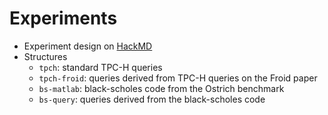# Experiments

- Experiment design on [HackMD](https://hackmd.io/@5sEA67_aR06J0Vw4WHbU_w/Byr1hragL)
- Structures
    + `tpch`: standard TPC-H queries
    + `tpch-froid`: queries derived from TPC-H queries on the Froid paper
    + `bs-matlab`: black-scholes code from the Ostrich benchmark
    + `bs-query`: queries derived from the black-scholes code



